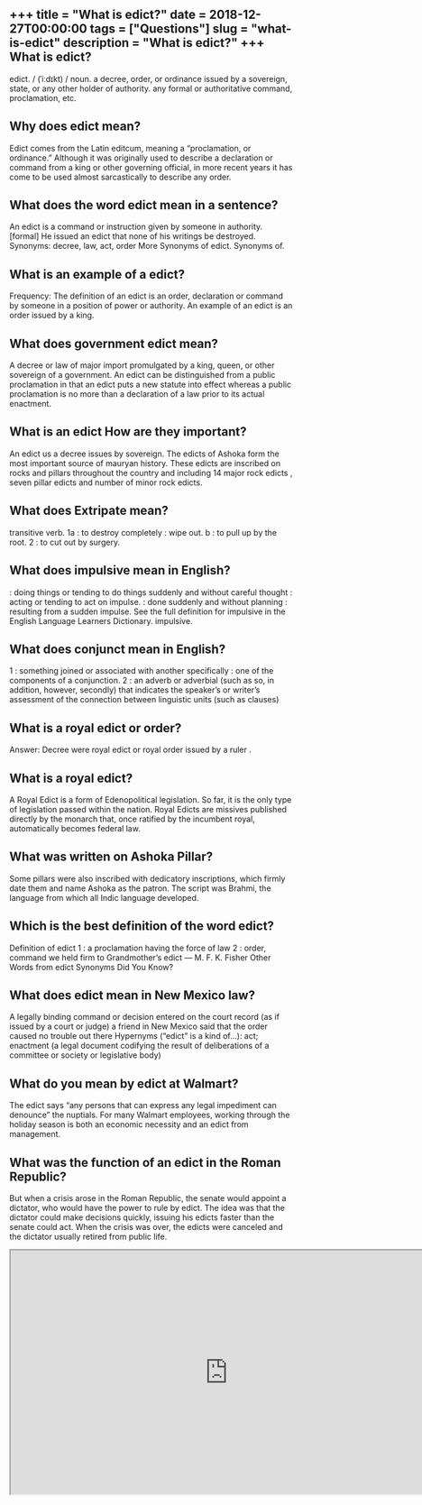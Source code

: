 +++
title = "What is edict?"
date = 2018-12-27T00:00:00
tags = ["Questions"]
slug = "what-is-edict"
description = "What is edict?"
+++
What is edict?
--------------

edict. / (ˈiːdɪkt) / noun. a decree, order, or ordinance issued by a sovereign, state, or any other holder of authority. any formal or authoritative command, proclamation, etc.

Why does edict mean?
--------------------

Edict comes from the Latin editcum, meaning a “proclamation, or ordinance.” Although it was originally used to describe a declaration or command from a king or other governing official, in more recent years it has come to be used almost sarcastically to describe any order.

What does the word edict mean in a sentence?
--------------------------------------------

An edict is a command or instruction given by someone in authority. \[formal\] He issued an edict that none of his writings be destroyed. Synonyms: decree, law, act, order More Synonyms of edict. Synonyms of.

What is an example of a edict?
------------------------------

Frequency: The definition of an edict is an order, declaration or command by someone in a position of power or authority. An example of an edict is an order issued by a king.

What does government edict mean?
--------------------------------

A decree or law of major import promulgated by a king, queen, or other sovereign of a government. An edict can be distinguished from a public proclamation in that an edict puts a new statute into effect whereas a public proclamation is no more than a declaration of a law prior to its actual enactment.

What is an edict How are they important?
----------------------------------------

An edict us a decree issues by sovereign. The edicts of Ashoka form the most important source of mauryan history. These edicts are inscribed on rocks and pillars throughout the country and including 14 major rock edicts , seven pillar edicts and number of minor rock edicts.

What does Extripate mean?
-------------------------

transitive verb. 1a : to destroy completely : wipe out. b : to pull up by the root. 2 : to cut out by surgery.

What does impulsive mean in English?
------------------------------------

: doing things or tending to do things suddenly and without careful thought : acting or tending to act on impulse. : done suddenly and without planning : resulting from a sudden impulse. See the full definition for impulsive in the English Language Learners Dictionary. impulsive.

What does conjunct mean in English?
-----------------------------------

1 : something joined or associated with another specifically : one of the components of a conjunction. 2 : an adverb or adverbial (such as so, in addition, however, secondly) that indicates the speaker’s or writer’s assessment of the connection between linguistic units (such as clauses)

What is a royal edict or order?
-------------------------------

Answer: Decree were royal edict or royal order issued by a ruler .

What is a royal edict?
----------------------

A Royal Edict is a form of Edenopolitical legislation. So far, it is the only type of legislation passed within the nation. Royal Edicts are missives published directly by the monarch that, once ratified by the incumbent royal, automatically becomes federal law.

What was written on Ashoka Pillar?
----------------------------------

Some pillars were also inscribed with dedicatory inscriptions, which firmly date them and name Ashoka as the patron. The script was Brahmi, the language from which all Indic language developed.

Which is the best definition of the word edict?
-----------------------------------------------

Definition of edict 1 : a proclamation having the force of law 2 : order, command we held firm to Grandmother’s edict — M. F. K. Fisher Other Words from edict Synonyms Did You Know?

What does edict mean in New Mexico law?
---------------------------------------

A legally binding command or decision entered on the court record (as if issued by a court or judge) a friend in New Mexico said that the order caused no trouble out there Hypernyms (“edict” is a kind of…): act; enactment (a legal document codifying the result of deliberations of a committee or society or legislative body)

What do you mean by edict at Walmart?
-------------------------------------

The edict says “any persons that can express any legal impediment can denounce” the nuptials. For many Walmart employees, working through the holiday season is both an economic necessity and an edict from management.

What was the function of an edict in the Roman Republic?
--------------------------------------------------------

But when a crisis arose in the Roman Republic, the senate would appoint a dictator, who would have the power to rule by edict. The idea was that the dictator could make decisions quickly, issuing his edicts faster than the senate could act. When the crisis was over, the edicts were canceled and the dictator usually retired from public life.

<iframe allow="accelerometer; autoplay; clipboard-write; encrypted-media; gyroscope; picture-in-picture" allowfullscreen="" class="__youtube_prefs__  epyt-is-override  no-lazyload" data-no-lazy="1" data-origheight="433" data-origwidth="770" data-skipgform_ajax_framebjll="" height="433" id="_ytid_55327" loading="lazy" src="https://www.youtube.com/embed/KbzRKdpPSrQ?enablejsapi=1&autoplay=0&cc_load_policy=0&cc_lang_pref=&iv_load_policy=1&loop=0&modestbranding=0&rel=1&fs=1&playsinline=0&autohide=2&theme=dark&color=red&controls=1&" title="YouTube player" width="770"></iframe>